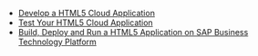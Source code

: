 
* [Develop a HTML5 Cloud Application](./develop/README.md)
* [Test Your HTML5 Cloud Application](./test/README.md)
* [Build, Deploy and Run a HTML5 Application on SAP Business Technology Platform](./buildDeploy/README.md)

